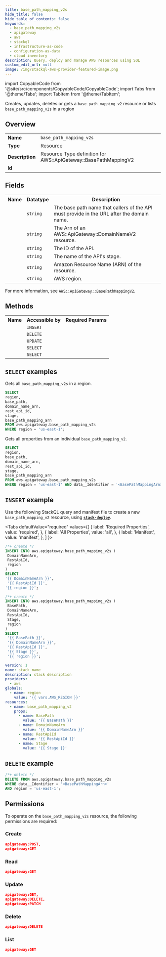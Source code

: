 ```yaml
---
title: base_path_mapping_v2s
hide_title: false
hide_table_of_contents: false
keywords:
  - base_path_mapping_v2s
  - apigateway
  - aws
  - stackql
  - infrastructure-as-code
  - configuration-as-data
  - cloud inventory
description: Query, deploy and manage AWS resources using SQL
custom_edit_url: null
image: /img/stackql-aws-provider-featured-image.png
---
```


import CopyableCode from '@site/src/components/CopyableCode/CopyableCode';
import Tabs from '@theme/Tabs';
import TabItem from '@theme/TabItem';

Creates, updates, deletes or gets a <code>base_path_mapping_v2</code> resource or lists <code>base_path_mapping_v2s</code> in a region

## Overview
<table>
<tbody>
<tr><td><b>Name</b></td><td><code>base_path_mapping_v2s</code></td></tr>
<tr><td><b>Type</b></td><td>Resource</td></tr>
<tr><td><b>Description</b></td><td>Resource Type definition for AWS::ApiGateway::BasePathMappingV2</td></tr>
<tr><td><b>Id</b></td><td><CopyableCode code="aws.apigateway.base_path_mapping_v2s" /></td></tr>
</tbody>
</table>

## Fields
<table>
<tbody>
<tr><th>Name</th><th>Datatype</th><th>Description</th></tr><tr><td><CopyableCode code="base_path" /></td><td><code>string</code></td><td>The base path name that callers of the API must provide in the URL after the domain name.</td></tr>
<tr><td><CopyableCode code="domain_name_arn" /></td><td><code>string</code></td><td>The Arn of an AWS::ApiGateway::DomainNameV2 resource.</td></tr>
<tr><td><CopyableCode code="rest_api_id" /></td><td><code>string</code></td><td>The ID of the API.</td></tr>
<tr><td><CopyableCode code="stage" /></td><td><code>string</code></td><td>The name of the API's stage.</td></tr>
<tr><td><CopyableCode code="base_path_mapping_arn" /></td><td><code>string</code></td><td>Amazon Resource Name (ARN) of the resource.</td></tr>
<tr><td><CopyableCode code="region" /></td><td><code>string</code></td><td>AWS region.</td></tr>
</tbody>
</table>

For more information, see <a href="https://docs.aws.amazon.com/AWSCloudFormation/latest/UserGuide/aws-resource-apigateway-basepathmappingv2.html"><code>AWS::ApiGateway::BasePathMappingV2</code></a>.

## Methods

<table>
<tbody>
  <tr>
    <th>Name</th>
    <th>Accessible by</th>
    <th>Required Params</th>
  </tr>
  <tr>
    <td><CopyableCode code="create_resource" /></td>
    <td><code>INSERT</code></td>
    <td><CopyableCode code="DomainNameArn, RestApiId, region" /></td>
  </tr>
  <tr>
    <td><CopyableCode code="delete_resource" /></td>
    <td><code>DELETE</code></td>
    <td><CopyableCode code="data__Identifier, region" /></td>
  </tr>
  <tr>
    <td><CopyableCode code="update_resource" /></td>
    <td><code>UPDATE</code></td>
    <td><CopyableCode code="data__Identifier, data__PatchDocument, region" /></td>
  </tr>
  <tr>
    <td><CopyableCode code="list_resources" /></td>
    <td><code>SELECT</code></td>
    <td><CopyableCode code="region" /></td>
  </tr>
  <tr>
    <td><CopyableCode code="get_resource" /></td>
    <td><code>SELECT</code></td>
    <td><CopyableCode code="data__Identifier, region" /></td>
  </tr>
</tbody>
</table>

## `SELECT` examples
Gets all <code>base_path_mapping_v2s</code> in a region.
```sql
SELECT
region,
base_path,
domain_name_arn,
rest_api_id,
stage,
base_path_mapping_arn
FROM aws.apigateway.base_path_mapping_v2s
WHERE region = 'us-east-1';
```
Gets all properties from an individual <code>base_path_mapping_v2</code>.
```sql
SELECT
region,
base_path,
domain_name_arn,
rest_api_id,
stage,
base_path_mapping_arn
FROM aws.apigateway.base_path_mapping_v2s
WHERE region = 'us-east-1' AND data__Identifier = '<BasePathMappingArn>';
```

## `INSERT` example

Use the following StackQL query and manifest file to create a new <code>base_path_mapping_v2</code> resource, using [__`stack-deploy`__](https://pypi.org/project/stack-deploy/).

<Tabs
    defaultValue="required"
    values={[
      { label: 'Required Properties', value: 'required', },
      { label: 'All Properties', value: 'all', },
      { label: 'Manifest', value: 'manifest', },
    ]
}>
<TabItem value="required">

```sql
/*+ create */
INSERT INTO aws.apigateway.base_path_mapping_v2s (
 DomainNameArn,
 RestApiId,
 region
)
SELECT 
'{{ DomainNameArn }}',
 '{{ RestApiId }}',
'{{ region }}';
```
</TabItem>
<TabItem value="all">

```sql
/*+ create */
INSERT INTO aws.apigateway.base_path_mapping_v2s (
 BasePath,
 DomainNameArn,
 RestApiId,
 Stage,
 region
)
SELECT 
 '{{ BasePath }}',
 '{{ DomainNameArn }}',
 '{{ RestApiId }}',
 '{{ Stage }}',
 '{{ region }}';
```
</TabItem>
<TabItem value="manifest">

```yaml
version: 1
name: stack name
description: stack description
providers:
  - aws
globals:
  - name: region
    value: '{{ vars.AWS_REGION }}'
resources:
  - name: base_path_mapping_v2
    props:
      - name: BasePath
        value: '{{ BasePath }}'
      - name: DomainNameArn
        value: '{{ DomainNameArn }}'
      - name: RestApiId
        value: '{{ RestApiId }}'
      - name: Stage
        value: '{{ Stage }}'

```
</TabItem>
</Tabs>

## `DELETE` example

```sql
/*+ delete */
DELETE FROM aws.apigateway.base_path_mapping_v2s
WHERE data__Identifier = '<BasePathMappingArn>'
AND region = 'us-east-1';
```

## Permissions

To operate on the <code>base_path_mapping_v2s</code> resource, the following permissions are required:

### Create
```json
apigateway:POST,
apigateway:GET
```

### Read
```json
apigateway:GET
```

### Update
```json
apigateway:GET,
apigateway:DELETE,
apigateway:PATCH
```

### Delete
```json
apigateway:DELETE
```

### List
```json
apigateway:GET
```
